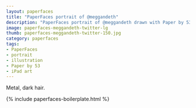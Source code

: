 ```yaml
---
layout: paperfaces
title: "PaperFaces portrait of @meggandeth"
description: "PaperFaces portrait of @meggandeth drawn with Paper by 53 on an iPad."
image: paperfaces-meggandeth-twitter-lg
thumb: paperfaces-meggandeth-twitter-150.jpg
category: paperfaces
tags: 
- PaperFaces
- portrait
- illustration
- Paper by 53
- iPad art
---
```


Metal, dark hair.

{% include paperfaces-boilerplate.html %}